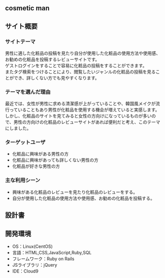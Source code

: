 # <cosmetic man>

## cosmetic man
## サイト概要
### サイトテーマ

男性に適した化粧品の投稿を見たり自分が使用した化粧品の使用方法や使用感、お勧めの化粧品を投稿するレビューサイトです。  
ゲストログインをすることで容易に化粧品の投稿をすることができます。  
またタグ検索をつけることにより、閲覧したいジャンルの化粧品の投稿を見ることができ、詳しくない方でも見やすくなります。

### テーマを選んだ理由
最近では、女性が男性に求める清潔感が上がっていることや、韓国風メイクが流行っていることもあり男性が化粧品を使用する機会が増えていると実感します。   
しかし、化粧品のサイトを見てみると女性の方向けになっているものが多いので、男性の方向けの化粧品のレビューサイトがあれば便利だと考え、このテーマにしました。

### ターゲットユーザ
- 化粧品に興味がある男性の方
- 化粧品に興味があっても詳しくない男性の方
- 化粧品が好きな男性の方

### 主な利用シーン
- 興味がある化粧品のレビューを見たり化粧品のレビューをする。
- 自分が使用した化粧品の使用方法や使用感、お勧めの化粧品を投稿する。

## 設計書


## 開発環境
- OS：Linux(CentOS)
- 言語：HTML,CSS,JavaScript,Ruby,SQL
- フレームワーク：Ruby on Rails
- JSライブラリ：jQuery
- IDE：Cloud9
